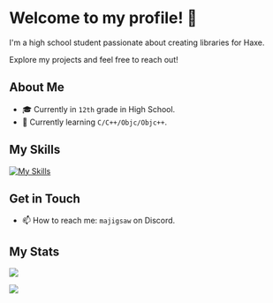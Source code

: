 # Welcome to my profile! 👋

I'm a high school student passionate about creating libraries for Haxe.

Explore my projects and feel free to reach out!

## About Me

- 🎓 Currently in `12th` grade in High School.
- 🌱 Currently learning `C/C++/Objc/Objc++`.

## My Skills

[![My Skills](https://skillicons.dev/icons?i=haxe,java,c,cpp&theme=dark)](https://skillicons.dev)

## Get in Touch

- 📫 How to reach me: `majigsaw` on Discord.

## My Stats

![](https://github-readme-stats.vercel.app/api/top-langs/?username=MAJigsaw77&layout=compact&theme=dark)

![](https://github-readme-streak-stats.herokuapp.com/?user=MAJigsaw77&theme=dark)
